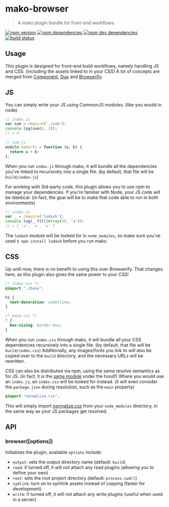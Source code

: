 # mako-browser

> A mako plugin bundle for front-end workflows.

[![npm version](https://img.shields.io/npm/v/mako-browser.svg)](https://www.npmjs.com/package/mako-browser)
[![npm dependencies](https://img.shields.io/david/makojs/browser.svg)](https://david-dm.org/makojs/browser)
[![npm dev dependencies](https://img.shields.io/david/dev/makojs/browser.svg)](https://david-dm.org/makojs/browser#info=devDependencies)
[![build status](https://img.shields.io/travis/makojs/browser.svg)](https://travis-ci.org/makojs/browser)

## Usage

This plugin is designed for front-end build workflows, namely handling JS and CSS. (including the
assets linked to in your CSS) A lot of concepts are merged from [Component](https://github.com/componentjs/component),
[Duo](https://github.com/duojs/duo) and [Browserify](https://github.com/substack/browserify).

## JS

You can simply write your JS using CommonJS modules. (like you would in node)

```js
// index.js
var sum = require('./sum');
console.log(sum(2, 2));
// > 4

// sum.js
module.exports = function (a, b) {
  return a + b;
};
```

When you run `index.js` through mako, it will bundle all the dependencies you've linked to
recursively into a single file. (by default, that file will be `build/index.js`)

For working with 3rd-party code, this plugin allows you to use npm to manage your dependencies.
If you're familiar with Node, your JS code will be identical. (in fact, the goal will be to make
that code able to run in both environments)

```js
// index.js
var _ = require('lodash');
console.log(_.fill(Array(3), 'a'));
// > [ 'a', 'a', 'a' ]
```

The `lodash` module will be looked for in `node_modules`, so make sure you've used
`$ npm install lodash` before you run mako.

## CSS

Up until now, there is no benefit to using this over Browserify. That changes here, as this plugin
also gives the same power to your CSS!

```css
/* index.css */
@import "./base";

h1 {
  text-decoration: underline;
}

/* base.css */
* {
  box-sizing: border-box;
}
```

When you run `index.css` through mako, it will bundle all your CSS dependencies recursively into
a single file. (by default, that file will be `build/index.css`) Additionally, any images/fonts
you link to will also be copied over to the `build` directory, and the necessary URLs will be
rewritten.

CSS can also be distributed via npm, using the same resolve semantics as for JS. (in fact, it is
the [same module](https://www.npmjs.com/package/resolve) under the hood!) Where you would use an
`index.js`, an `index.css` will be looked for instead. (it will even consider the `package.json`
during resolution, such as the `main` property)

```css
@import "normalize.css";
```

This will simply import [normalize.css](https://github.com/necolas/normalize.css) from your
`node_modules` directory, in the same way as your JS packages get resolved.


## API

### browser([options])

Initializes the plugin, available `options` include:

 - `output`: sets the output directory name (default: `build`)
 - `read`: if turned off, it will not attach any read plugins (allowing you to define your own)
 - `root`: sets the root project directory (default: `process.cwd()`)
 - `symlink`: turn on to symlink assets instead of copying (faster for development)
 - `write`: if turned off, it will not attach any write plugins (useful when used in a server)
